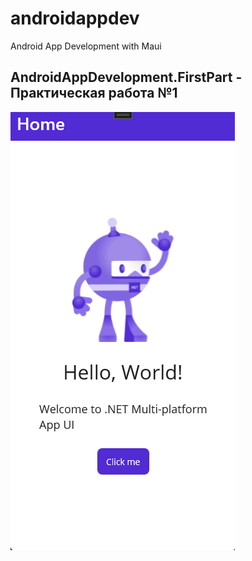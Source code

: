 # androidappdev
Android App Development with Maui

## AndroidAppDevelopment.FirstPart - Практическая работа №1

![](AndroidAppDevelopment.FirstPart/Resources/Images/firstpart.png)

